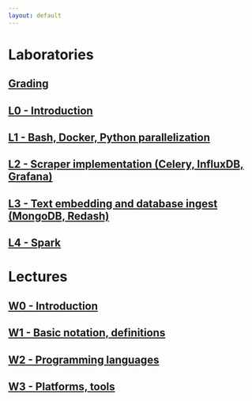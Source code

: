 ```yaml
---
layout: default
---
```



# Laboratories
## [Grading](https://docs.google.com/spreadsheets/d/1pidPAAz2lX1oenki-IUiKVvIW0rnJlLyHLIwt1gMe-Y)
## [L0 - Introduction](/static/L0.pdf)
## [L1 - Bash, Docker, Python parallelization](https://github.com/Large-scale-data-processing/l1-2019-base)
## [L2 - Scraper implementation (Celery, InfluxDB, Grafana)](https://github.com/Large-scale-data-processing/l2-2019-base)
## [L3 - Text embedding and database ingest (MongoDB, Redash)](https://github.com/Large-scale-data-processing/l3-2019-base)
## [L4 - Spark](https://github.com/Large-scale-data-processing/l4-2019-base)


# Lectures
## [W0 - Introduction](/static/W0.pdf)
## [W1 - Basic notation, definitions](/static/W1.pdf)
## [W2 - Programming languages](/static/W2.pdf)
## [W3 - Platforms, tools](/static/W3.pdf)

